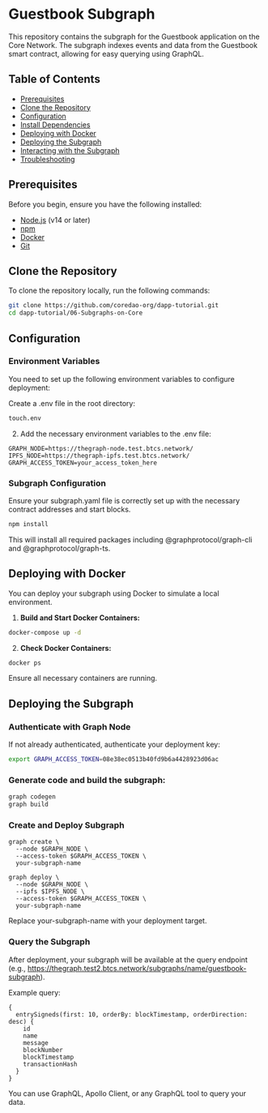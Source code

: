 # Guestbook Subgraph

This repository contains the subgraph for the Guestbook application on the Core Network. The subgraph indexes events and data from the Guestbook smart contract, allowing for easy querying using GraphQL.

## Table of Contents

- [Prerequisites](#prerequisites)
- [Clone the Repository](#clone-the-repository)
- [Configuration](#configuration)
- [Install Dependencies](#install-dependencies)
- [Deploying with Docker](#deploying-with-docker)
- [Deploying the Subgraph](#deploying-the-subgraph)
- [Interacting with the Subgraph](#interacting-with-the-subgraph)
- [Troubleshooting](#troubleshooting)

## Prerequisites

Before you begin, ensure you have the following installed:

- [Node.js](https://nodejs.org/en/) (v14 or later)
- [npm](https://www.npmjs.com/)
- [Docker](https://www.docker.com/)
- [Git](https://git-scm.com/)

## Clone the Repository

To clone the repository locally, run the following commands:

```bash
git clone https://github.com/coredao-org/dapp-tutorial.git
cd dapp-tutorial/06-Subgraphs-on-Core
```

## Configuration

### Environment Variables

You need to set up the following environment variables to configure deployment:

Create a .env file in the root directory:

```bash
touch.env
```

2. Add the necessary environment variables to the .env file:

```env
GRAPH_NODE=https://thegraph-node.test.btcs.network/
IPFS_NODE=https://thegraph-ipfs.test.btcs.network/
GRAPH_ACCESS_TOKEN=your_access_token_here
```

### Subgraph Configuration

Ensure your subgraph.yaml file is correctly set up with the necessary contract addresses and start blocks.

```zsh
npm install
```

This will install all required packages including @graphprotocol/graph-cli and @graphprotocol/graph-ts.

## Deploying with Docker

You can deploy your subgraph using Docker to simulate a local environment.

1. <b>Build and Start Docker Containers:</b>

```zsh
docker-compose up -d
```

2. <b>Check Docker Containers:</b>

```zsh
docker ps
```

Ensure all necessary containers are running.

## Deploying the Subgraph

### Authenticate with Graph Node

If not already authenticated, authenticate your deployment key:

```zsh
export GRAPH_ACCESS_TOKEN=08e38ec0513b40fd9b6a4428923d06ac
```


### Generate code and build the subgraph:

```bash
graph codegen
graph build
```

### Create and Deploy Subgraph

```
graph create \
  --node $GRAPH_NODE \
  --access-token $GRAPH_ACCESS_TOKEN \
  your-subgraph-name
```

```
graph deploy \
  --node $GRAPH_NODE \
  --ipfs $IPFS_NODE \
  --access-token $GRAPH_ACCESS_TOKEN \
  your-subgraph-name
```

Replace your-subgraph-name with your deployment target.

### Query the Subgraph
After deployment, your subgraph will be available at the query endpoint (e.g., https://thegraph.test2.btcs.network/subgraphs/name/guestbook-subgraph).

Example query:

```
{
  entrySigneds(first: 10, orderBy: blockTimestamp, orderDirection: desc) {
    id
    name
    message
    blockNumber
    blockTimestamp
    transactionHash
  }
}
```

You can use GraphQL, Apollo Client, or any GraphQL tool to query your data.









